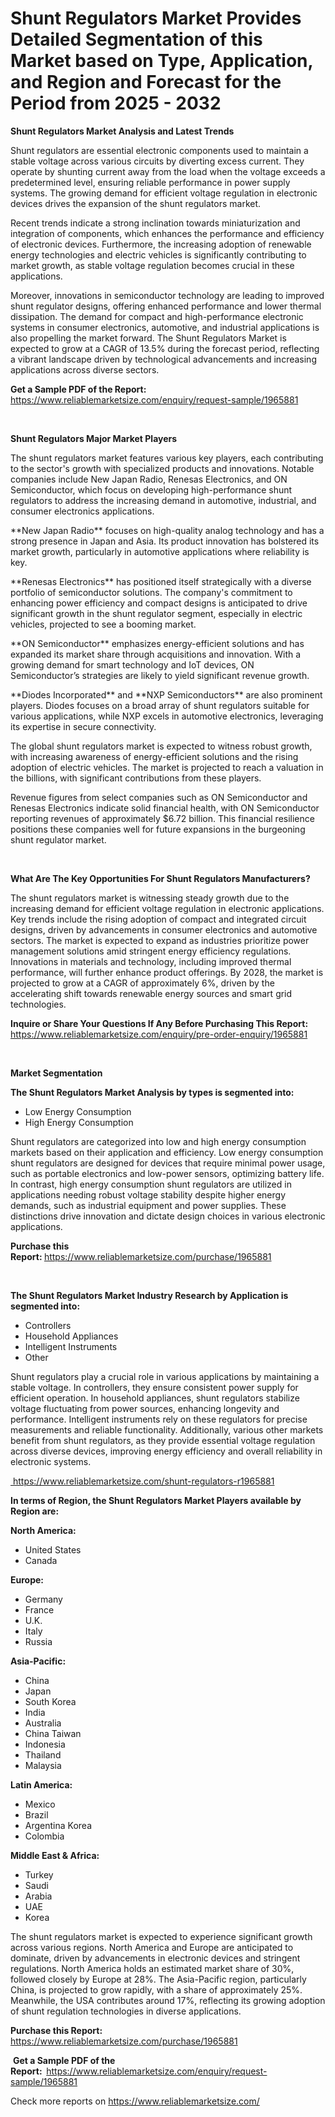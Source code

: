 <p><h1>Shunt Regulators Market Provides Detailed Segmentation of this Market based on Type, Application, and Region and Forecast for the Period from 2025 - 2032</h1></p><p><strong>Shunt Regulators Market Analysis and Latest Trends</strong></p>
<p><p>Shunt regulators are essential electronic components used to maintain a stable voltage across various circuits by diverting excess current. They operate by shunting current away from the load when the voltage exceeds a predetermined level, ensuring reliable performance in power supply systems. The growing demand for efficient voltage regulation in electronic devices drives the expansion of the shunt regulators market. </p><p>Recent trends indicate a strong inclination towards miniaturization and integration of components, which enhances the performance and efficiency of electronic devices. Furthermore, the increasing adoption of renewable energy technologies and electric vehicles is significantly contributing to market growth, as stable voltage regulation becomes crucial in these applications. </p><p>Moreover, innovations in semiconductor technology are leading to improved shunt regulator designs, offering enhanced performance and lower thermal dissipation. The demand for compact and high-performance electronic systems in consumer electronics, automotive, and industrial applications is also propelling the market forward. The Shunt Regulators Market is expected to grow at a CAGR of 13.5% during the forecast period, reflecting a vibrant landscape driven by technological advancements and increasing applications across diverse sectors.</p></p>
<p><strong>Get a Sample PDF of the Report:&nbsp;</strong> <a href="https://www.reliablemarketsize.com/enquiry/request-sample/1965881?utm_campaign=2289&utm_medium=2&utm_source=Github&utm_content=ia&utm_term=10022025&utm_id=shunt-regulators">https://www.reliablemarketsize.com/enquiry/request-sample/1965881</a></p>
<p>&nbsp;</p>
<p><strong>Shunt Regulators Major Market Players</strong></p>
<p><p>The shunt regulators market features various key players, each contributing to the sector's growth with specialized products and innovations. Notable companies include New Japan Radio, Renesas Electronics, and ON Semiconductor, which focus on developing high-performance shunt regulators to address the increasing demand in automotive, industrial, and consumer electronics applications.</p><p>**New Japan Radio** focuses on high-quality analog technology and has a strong presence in Japan and Asia. Its product innovation has bolstered its market growth, particularly in automotive applications where reliability is key.</p><p>**Renesas Electronics** has positioned itself strategically with a diverse portfolio of semiconductor solutions. The company's commitment to enhancing power efficiency and compact designs is anticipated to drive significant growth in the shunt regulator segment, especially in electric vehicles, projected to see a booming market.</p><p>**ON Semiconductor** emphasizes energy-efficient solutions and has expanded its market share through acquisitions and innovation. With a growing demand for smart technology and IoT devices, ON Semiconductor’s strategies are likely to yield significant revenue growth.</p><p>**Diodes Incorporated** and **NXP Semiconductors** are also prominent players. Diodes focuses on a broad array of shunt regulators suitable for various applications, while NXP excels in automotive electronics, leveraging its expertise in secure connectivity.</p><p>The global shunt regulators market is expected to witness robust growth, with increasing awareness of energy-efficient solutions and the rising adoption of electric vehicles. The market is projected to reach a valuation in the billions, with significant contributions from these players. </p><p>Revenue figures from select companies such as ON Semiconductor and Renesas Electronics indicate solid financial health, with ON Semiconductor reporting revenues of approximately $6.72 billion. This financial resilience positions these companies well for future expansions in the burgeoning shunt regulator market.</p></p>
<p>&nbsp;</p>
<p><strong>What Are The Key Opportunities For Shunt Regulators Manufacturers?</strong></p>
<p><p>The shunt regulators market is witnessing steady growth due to the increasing demand for efficient voltage regulation in electronic applications. Key trends include the rising adoption of compact and integrated circuit designs, driven by advancements in consumer electronics and automotive sectors. The market is expected to expand as industries prioritize power management solutions amid stringent energy efficiency regulations. Innovations in materials and technology, including improved thermal performance, will further enhance product offerings. By 2028, the market is projected to grow at a CAGR of approximately 6%, driven by the accelerating shift towards renewable energy sources and smart grid technologies.</p></p>
<p><strong>Inquire or Share Your Questions If Any Before Purchasing This Report:</strong> <a href="https://www.reliablemarketsize.com/enquiry/pre-order-enquiry/1965881?utm_campaign=2289&utm_medium=2&utm_source=Github&utm_content=ia&utm_term=10022025&utm_id=shunt-regulators">https://www.reliablemarketsize.com/enquiry/pre-order-enquiry/1965881</a></p>
<p>&nbsp;</p>
<p><strong>Market Segmentation</strong></p>
<p><strong>The Shunt Regulators Market Analysis by types is segmented into:</strong></p>
<p><ul><li>Low Energy Consumption</li><li>High Energy Consumption</li></ul></p>
<p><p>Shunt regulators are categorized into low and high energy consumption markets based on their application and efficiency. Low energy consumption shunt regulators are designed for devices that require minimal power usage, such as portable electronics and low-power sensors, optimizing battery life. In contrast, high energy consumption shunt regulators are utilized in applications needing robust voltage stability despite higher energy demands, such as industrial equipment and power supplies. These distinctions drive innovation and dictate design choices in various electronic applications.</p></p>
<p><strong>Purchase this Report:&nbsp;</strong><a href="https://www.reliablemarketsize.com/purchase/1965881?utm_campaign=2289&utm_medium=2&utm_source=Github&utm_content=ia&utm_term=10022025&utm_id=shunt-regulators">https://www.reliablemarketsize.com/purchase/1965881</a></p>
<p>&nbsp;</p>
<p><strong>The Shunt Regulators Market Industry Research by Application is segmented into:</strong></p>
<p><ul><li>Controllers</li><li>Household Appliances</li><li>Intelligent Instruments</li><li>Other</li></ul></p>
<p><p>Shunt regulators play a crucial role in various applications by maintaining a stable voltage. In controllers, they ensure consistent power supply for efficient operation. In household appliances, shunt regulators stabilize voltage fluctuating from power sources, enhancing longevity and performance. Intelligent instruments rely on these regulators for precise measurements and reliable functionality. Additionally, various other markets benefit from shunt regulators, as they provide essential voltage regulation across diverse devices, improving energy efficiency and overall reliability in electronic systems.</p></p>
<p><a href="https://www.reliablemarketsize.com/shunt-regulators-r1965881?utm_campaign=2289&utm_medium=2&utm_source=Github&utm_content=ia&utm_term=10022025&utm_id=shunt-regulators">&nbsp;https://www.reliablemarketsize.com/shunt-regulators-r1965881</a></p>
<p><strong>In terms of Region, the Shunt Regulators Market Players available by Region are:</strong></p>
<p>
    <p> <strong> North America: </strong>
        <ul>
            <li>United States</li>
            <li>Canada</li>
        </ul>
        </p> 
    <p> <strong> Europe: </strong>
        <ul>
            <li>Germany</li>
            <li>France</li>
            <li>U.K.</li>
            <li>Italy</li>
            <li>Russia</li>
        </ul>
        </p> 
    <p> <strong> Asia-Pacific: </strong>
        <ul>
            <li>China</li>
            <li>Japan</li>
            <li>South Korea</li>
            <li>India</li>
            <li>Australia</li>
            <li>China Taiwan</li>
            <li>Indonesia</li>
            <li>Thailand</li>
            <li>Malaysia</li>
        </ul>
        </p> 
    <p> <strong> Latin America: </strong>
        <ul>
            <li>Mexico</li>
            <li>Brazil</li>
            <li>Argentina Korea</li>
            <li>Colombia</li>
        </ul>
        </p> 
    <p> <strong> Middle East & Africa: </strong>
        <ul>
            <li>Turkey</li>
            <li>Saudi</li>
            <li>Arabia</li>
            <li>UAE</li>
            <li>Korea</li>
        </ul>
    </p>
    </p>
<p><p>The shunt regulators market is expected to experience significant growth across various regions. North America and Europe are anticipated to dominate, driven by advancements in electronic devices and stringent regulations. North America holds an estimated market share of 30%, followed closely by Europe at 28%. The Asia-Pacific region, particularly China, is projected to grow rapidly, with a share of approximately 25%. Meanwhile, the USA contributes around 17%, reflecting its growing adoption of shunt regulation technologies in diverse applications.</p></p>
<p><strong>Purchase this Report: </strong><a href="https://www.reliablemarketsize.com/purchase/1965881?utm_campaign=2289&utm_medium=2&utm_source=Github&utm_content=ia&utm_term=10022025&utm_id=shunt-regulators">https://www.reliablemarketsize.com/purchase/1965881</a></p>
<p>&nbsp;<strong>Get a Sample PDF of the Report:&nbsp;&nbsp;</strong><a href="https://www.reliablemarketsize.com/enquiry/request-sample/1965881?utm_campaign=2289&utm_medium=2&utm_source=Github&utm_content=ia&utm_term=10022025&utm_id=shunt-regulators">https://www.reliablemarketsize.com/enquiry/request-sample/1965881</a></p>
<p><strong></strong></p>
<p>Check more reports on <a href="https://www.reliablemarketsize.com/?utm_campaign=2289&utm_medium=2&utm_source=Github&utm_content=ia&utm_term=10022025&utm_id=shunt-regulators">https://www.reliablemarketsize.com/</a></p>